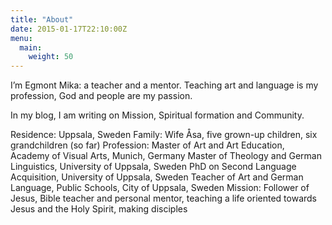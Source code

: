 ```yaml
---
title: "About"
date: 2015-01-17T22:10:00Z
menu:
  main:
    weight: 50
---
```

I’m Egmont Mika: a teacher and a mentor. 
Teaching art and language is my profession, 
God and people are my passion. 

In my blog, I am writing on Mission, 
Spiritual formation and Community.

Residence: 	Uppsala, Sweden 
Family: 	  Wife Åsa, five grown-up children, six grandchildren (so far)
Profession: Master of Art and Art Education, Academy of Visual Arts, Munich, Germany
	          Master of Theology and German Linguistics, University of Uppsala, Sweden
	          PhD on Second Language Acquisition, University of Uppsala, Sweden
	          Teacher of Art and German Language, Public Schools, City of Uppsala, Sweden
Mission: 	  Follower of Jesus, Bible teacher and personal mentor, teaching a life oriented towards Jesus and the Holy Spirit, making disciples
